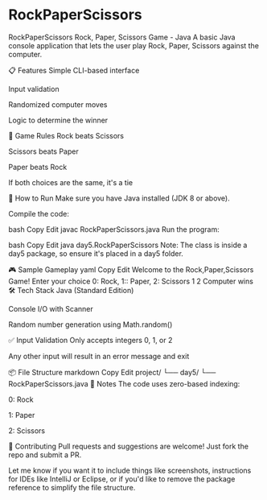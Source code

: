 # RockPaperScissors
RockPaperScissors
Rock, Paper, Scissors Game - Java
A basic Java console application that lets the user play Rock, Paper, Scissors against the computer.

📋 Features
Simple CLI-based interface

Input validation

Randomized computer moves

Logic to determine the winner

🧠 Game Rules
Rock beats Scissors

Scissors beats Paper

Paper beats Rock

If both choices are the same, it's a tie

🚀 How to Run
Make sure you have Java installed (JDK 8 or above).

Compile the code:

bash
Copy
Edit
javac RockPaperScissors.java
Run the program:

bash
Copy
Edit
java day5.RockPaperScissors
Note: The class is inside a day5 package, so ensure it's placed in a day5 folder.

🎮 Sample Gameplay
yaml
Copy
Edit
Welcome to the Rock,Paper,Scissors Game!
Enter your choice
0: Rock, 1:: Paper, 2: Scissors
1
2
Computer wins
🛠️ Tech Stack
Java (Standard Edition)

Console I/O with Scanner

Random number generation using Math.random()

✅ Input Validation
Only accepts integers 0, 1, or 2

Any other input will result in an error message and exit

📦 File Structure
markdown
Copy
Edit
project/
└── day5/
    └── RockPaperScissors.java
📌 Notes
The code uses zero-based indexing:

0: Rock

1: Paper

2: Scissors

🤝 Contributing
Pull requests and suggestions are welcome! Just fork the repo and submit a PR.

Let me know if you want it to include things like screenshots, instructions for IDEs like IntelliJ or Eclipse, or if you'd like to remove the package reference to simplify the file structure.
